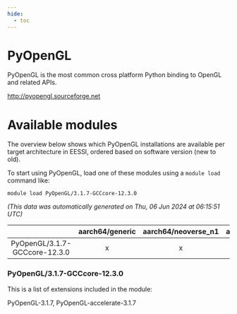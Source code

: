 ```yaml
---
hide:
  - toc
---
```


PyOpenGL
========


PyOpenGL is the most common cross platform Python binding to OpenGL and related APIs.

http://pyopengl.sourceforge.net
# Available modules


The overview below shows which PyOpenGL installations are available per target architecture in EESSI, ordered based on software version (new to old).

To start using PyOpenGL, load one of these modules using a `module load` command like:

```shell
module load PyOpenGL/3.1.7-GCCcore-12.3.0
```

*(This data was automatically generated on Thu, 06 Jun 2024 at 06:15:51 UTC)*  

| |aarch64/generic|aarch64/neoverse_n1|aarch64/neoverse_v1|x86_64/generic|x86_64/amd/zen2|x86_64/amd/zen3|x86_64/intel/haswell|x86_64/intel/skylake_avx512|
| :---: | :---: | :---: | :---: | :---: | :---: | :---: | :---: | :---: |
|PyOpenGL/3.1.7-GCCcore-12.3.0|x|x|x|x|x|x|x|x|


### PyOpenGL/3.1.7-GCCcore-12.3.0

This is a list of extensions included in the module:

PyOpenGL-3.1.7, PyOpenGL-accelerate-3.1.7